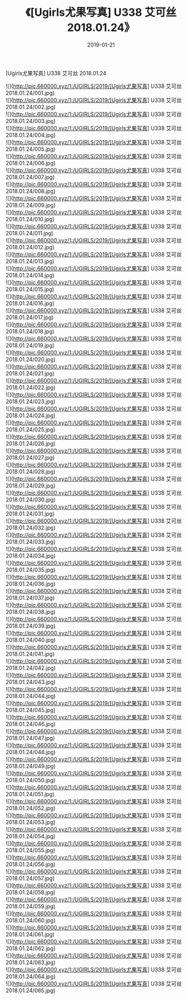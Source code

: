 ﻿---
layout: post
title:  《[Ugirls尤果写真] U338 艾可丝 2018.01.24》
date:   2019-01-21
img: http://pic.660000.xyz/1:/UGIRLS/2019/[Ugirls尤果写真] U338 艾可丝 2018.01.24/000.jpg
categories: [美女, 清纯, 唯美]
---

[Ugirls尤果写真] U338 艾可丝 2018.01.24

 ![](http://pic.660000.xyz/1:/UGIRLS/2019/[Ugirls尤果写真] U338 艾可丝 2018.01.24/001.jpg) <br>![](http://pic.660000.xyz/1:/UGIRLS/2019/[Ugirls尤果写真] U338 艾可丝 2018.01.24/002.jpg) <br>![](http://pic.660000.xyz/1:/UGIRLS/2019/[Ugirls尤果写真] U338 艾可丝 2018.01.24/003.jpg) <br>![](http://pic.660000.xyz/1:/UGIRLS/2019/[Ugirls尤果写真] U338 艾可丝 2018.01.24/004.jpg) <br>![](http://pic.660000.xyz/1:/UGIRLS/2019/[Ugirls尤果写真] U338 艾可丝 2018.01.24/005.jpg) <br>![](http://pic.660000.xyz/1:/UGIRLS/2019/[Ugirls尤果写真] U338 艾可丝 2018.01.24/006.jpg) <br>![](http://pic.660000.xyz/1:/UGIRLS/2019/[Ugirls尤果写真] U338 艾可丝 2018.01.24/007.jpg) <br>![](http://pic.660000.xyz/1:/UGIRLS/2019/[Ugirls尤果写真] U338 艾可丝 2018.01.24/008.jpg) <br>![](http://pic.660000.xyz/1:/UGIRLS/2019/[Ugirls尤果写真] U338 艾可丝 2018.01.24/009.jpg) <br>![](http://pic.660000.xyz/1:/UGIRLS/2019/[Ugirls尤果写真] U338 艾可丝 2018.01.24/010.jpg) <br>![](http://pic.660000.xyz/1:/UGIRLS/2019/[Ugirls尤果写真] U338 艾可丝 2018.01.24/011.jpg) <br>![](http://pic.660000.xyz/1:/UGIRLS/2019/[Ugirls尤果写真] U338 艾可丝 2018.01.24/012.jpg) <br>![](http://pic.660000.xyz/1:/UGIRLS/2019/[Ugirls尤果写真] U338 艾可丝 2018.01.24/013.jpg) <br>![](http://pic.660000.xyz/1:/UGIRLS/2019/[Ugirls尤果写真] U338 艾可丝 2018.01.24/014.jpg) <br>![](http://pic.660000.xyz/1:/UGIRLS/2019/[Ugirls尤果写真] U338 艾可丝 2018.01.24/015.jpg) <br>![](http://pic.660000.xyz/1:/UGIRLS/2019/[Ugirls尤果写真] U338 艾可丝 2018.01.24/016.jpg) <br>![](http://pic.660000.xyz/1:/UGIRLS/2019/[Ugirls尤果写真] U338 艾可丝 2018.01.24/017.jpg) <br>![](http://pic.660000.xyz/1:/UGIRLS/2019/[Ugirls尤果写真] U338 艾可丝 2018.01.24/018.jpg) <br>![](http://pic.660000.xyz/1:/UGIRLS/2019/[Ugirls尤果写真] U338 艾可丝 2018.01.24/019.jpg) <br>![](http://pic.660000.xyz/1:/UGIRLS/2019/[Ugirls尤果写真] U338 艾可丝 2018.01.24/020.jpg) <br>![](http://pic.660000.xyz/1:/UGIRLS/2019/[Ugirls尤果写真] U338 艾可丝 2018.01.24/021.jpg) <br>![](http://pic.660000.xyz/1:/UGIRLS/2019/[Ugirls尤果写真] U338 艾可丝 2018.01.24/022.jpg) <br>![](http://pic.660000.xyz/1:/UGIRLS/2019/[Ugirls尤果写真] U338 艾可丝 2018.01.24/023.jpg) <br>![](http://pic.660000.xyz/1:/UGIRLS/2019/[Ugirls尤果写真] U338 艾可丝 2018.01.24/024.jpg) <br>![](http://pic.660000.xyz/1:/UGIRLS/2019/[Ugirls尤果写真] U338 艾可丝 2018.01.24/025.jpg) <br>![](http://pic.660000.xyz/1:/UGIRLS/2019/[Ugirls尤果写真] U338 艾可丝 2018.01.24/026.jpg) <br>![](http://pic.660000.xyz/1:/UGIRLS/2019/[Ugirls尤果写真] U338 艾可丝 2018.01.24/027.jpg) <br>![](http://pic.660000.xyz/1:/UGIRLS/2019/[Ugirls尤果写真] U338 艾可丝 2018.01.24/028.jpg) <br>![](http://pic.660000.xyz/1:/UGIRLS/2019/[Ugirls尤果写真] U338 艾可丝 2018.01.24/029.jpg) <br>![](http://pic.660000.xyz/1:/UGIRLS/2019/[Ugirls尤果写真] U338 艾可丝 2018.01.24/030.jpg) <br>![](http://pic.660000.xyz/1:/UGIRLS/2019/[Ugirls尤果写真] U338 艾可丝 2018.01.24/031.jpg) <br>![](http://pic.660000.xyz/1:/UGIRLS/2019/[Ugirls尤果写真] U338 艾可丝 2018.01.24/032.jpg) <br>![](http://pic.660000.xyz/1:/UGIRLS/2019/[Ugirls尤果写真] U338 艾可丝 2018.01.24/033.jpg) <br>![](http://pic.660000.xyz/1:/UGIRLS/2019/[Ugirls尤果写真] U338 艾可丝 2018.01.24/034.jpg) <br>![](http://pic.660000.xyz/1:/UGIRLS/2019/[Ugirls尤果写真] U338 艾可丝 2018.01.24/035.jpg) <br>![](http://pic.660000.xyz/1:/UGIRLS/2019/[Ugirls尤果写真] U338 艾可丝 2018.01.24/036.jpg) <br>![](http://pic.660000.xyz/1:/UGIRLS/2019/[Ugirls尤果写真] U338 艾可丝 2018.01.24/037.jpg) <br>![](http://pic.660000.xyz/1:/UGIRLS/2019/[Ugirls尤果写真] U338 艾可丝 2018.01.24/038.jpg) <br>![](http://pic.660000.xyz/1:/UGIRLS/2019/[Ugirls尤果写真] U338 艾可丝 2018.01.24/039.jpg) <br>![](http://pic.660000.xyz/1:/UGIRLS/2019/[Ugirls尤果写真] U338 艾可丝 2018.01.24/040.jpg) <br>![](http://pic.660000.xyz/1:/UGIRLS/2019/[Ugirls尤果写真] U338 艾可丝 2018.01.24/041.jpg) <br>![](http://pic.660000.xyz/1:/UGIRLS/2019/[Ugirls尤果写真] U338 艾可丝 2018.01.24/042.jpg) <br>![](http://pic.660000.xyz/1:/UGIRLS/2019/[Ugirls尤果写真] U338 艾可丝 2018.01.24/043.jpg) <br>![](http://pic.660000.xyz/1:/UGIRLS/2019/[Ugirls尤果写真] U338 艾可丝 2018.01.24/044.jpg) <br>![](http://pic.660000.xyz/1:/UGIRLS/2019/[Ugirls尤果写真] U338 艾可丝 2018.01.24/045.jpg) <br>![](http://pic.660000.xyz/1:/UGIRLS/2019/[Ugirls尤果写真] U338 艾可丝 2018.01.24/046.jpg) <br>![](http://pic.660000.xyz/1:/UGIRLS/2019/[Ugirls尤果写真] U338 艾可丝 2018.01.24/047.jpg) <br>![](http://pic.660000.xyz/1:/UGIRLS/2019/[Ugirls尤果写真] U338 艾可丝 2018.01.24/048.jpg) <br>![](http://pic.660000.xyz/1:/UGIRLS/2019/[Ugirls尤果写真] U338 艾可丝 2018.01.24/049.jpg) <br>![](http://pic.660000.xyz/1:/UGIRLS/2019/[Ugirls尤果写真] U338 艾可丝 2018.01.24/050.jpg) <br>![](http://pic.660000.xyz/1:/UGIRLS/2019/[Ugirls尤果写真] U338 艾可丝 2018.01.24/051.jpg) <br>![](http://pic.660000.xyz/1:/UGIRLS/2019/[Ugirls尤果写真] U338 艾可丝 2018.01.24/052.jpg) <br>![](http://pic.660000.xyz/1:/UGIRLS/2019/[Ugirls尤果写真] U338 艾可丝 2018.01.24/053.jpg) <br>![](http://pic.660000.xyz/1:/UGIRLS/2019/[Ugirls尤果写真] U338 艾可丝 2018.01.24/054.jpg) <br>![](http://pic.660000.xyz/1:/UGIRLS/2019/[Ugirls尤果写真] U338 艾可丝 2018.01.24/055.jpg) <br>![](http://pic.660000.xyz/1:/UGIRLS/2019/[Ugirls尤果写真] U338 艾可丝 2018.01.24/056.jpg) <br>![](http://pic.660000.xyz/1:/UGIRLS/2019/[Ugirls尤果写真] U338 艾可丝 2018.01.24/057.jpg) <br>![](http://pic.660000.xyz/1:/UGIRLS/2019/[Ugirls尤果写真] U338 艾可丝 2018.01.24/058.jpg) <br>![](http://pic.660000.xyz/1:/UGIRLS/2019/[Ugirls尤果写真] U338 艾可丝 2018.01.24/059.jpg) <br>![](http://pic.660000.xyz/1:/UGIRLS/2019/[Ugirls尤果写真] U338 艾可丝 2018.01.24/060.jpg) <br>![](http://pic.660000.xyz/1:/UGIRLS/2019/[Ugirls尤果写真] U338 艾可丝 2018.01.24/061.jpg) <br>![](http://pic.660000.xyz/1:/UGIRLS/2019/[Ugirls尤果写真] U338 艾可丝 2018.01.24/062.jpg) <br>![](http://pic.660000.xyz/1:/UGIRLS/2019/[Ugirls尤果写真] U338 艾可丝 2018.01.24/063.jpg) <br>![](http://pic.660000.xyz/1:/UGIRLS/2019/[Ugirls尤果写真] U338 艾可丝 2018.01.24/064.jpg) <br>![](http://pic.660000.xyz/1:/UGIRLS/2019/[Ugirls尤果写真] U338 艾可丝 2018.01.24/065.jpg) <br>